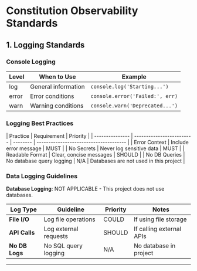# Constitution Observability Standards

<!--
Section: observability
Priority: low
Applies to: basic applications
Dependencies: [core]
Version: 1.0.0
Last Updated: 2025-10-16
Project: Basic Node Application
Note: Basic console logging only
-->

## 1. Logging Standards

### Console Logging

| Level | When to Use         | Example                         |
| ----- | ------------------- | ------------------------------- |
| log   | General information | `console.log('Starting...')`    |
| error | Error conditions    | `console.error('Failed:', err)` |
| warn  | Warning conditions  | `console.warn('Deprecated...')` |

### Logging Best Practices

| Practice        | Requirement               | Priority |
| --------------- | ------------------------- | -------- | -------------------------------------- |
| Error Context   | Include error message     | MUST     |
| No Secrets      | Never log sensitive data  | MUST     |
| Readable Format | Clear, concise messages   | SHOULD   |
| No DB Queries   | No database query logging | N/A      | Databases are not used in this project |

### Data Logging Guidelines

**Database Logging**: NOT APPLICABLE - This project does not use databases.

| Log Type       | Guideline             | Priority | Notes                    |
| -------------- | --------------------- | -------- | ------------------------ |
| **File I/O**   | Log file operations   | COULD    | If using file storage    |
| **API Calls**  | Log external requests | SHOULD   | If calling external APIs |
| **No DB Logs** | No SQL query logging  | N/A      | No database in project   |

---

